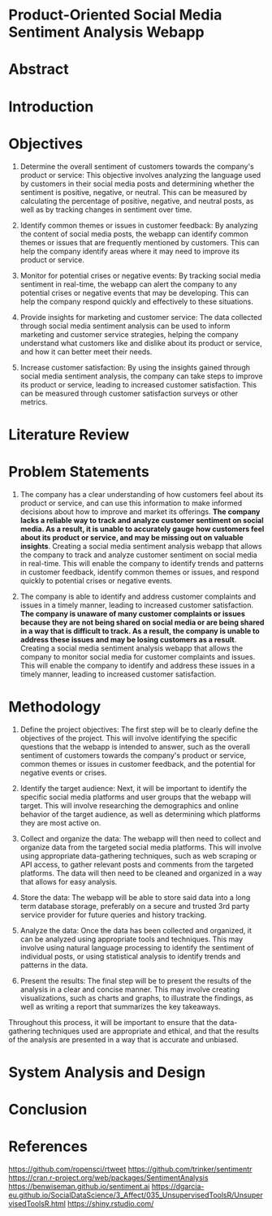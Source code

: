 # Product-Oriented Social Media Sentiment Analysis Webapp


# Abstract



# Introduction


# Objectives

1. Determine the overall sentiment of customers towards the company's product or service: This objective involves analyzing the language used by customers in their social media posts and determining whether the sentiment is positive, negative, or neutral. This can be measured by calculating the percentage of positive, negative, and neutral posts, as well as by tracking changes in sentiment over time.

2. Identify common themes or issues in customer feedback: By analyzing the content of social media posts, the webapp can identify common themes or issues that are frequently mentioned by customers. This can help the company identify areas where it may need to improve its product or service.

3. Monitor for potential crises or negative events: By tracking social media sentiment in real-time, the webapp can alert the company to any potential crises or negative events that may be developing. This can help the company respond quickly and effectively to these situations.

4. Provide insights for marketing and customer service: The data collected through social media sentiment analysis can be used to inform marketing and customer service strategies, helping the company understand what customers like and dislike about its product or service, and how it can better meet their needs.

5. Increase customer satisfaction: By using the insights gained through social media sentiment analysis, the company can take steps to improve its product or service, leading to increased customer satisfaction. This can be measured through customer satisfaction surveys or other metrics.

# Literature Review


# Problem Statements
1. The company has a clear understanding of how customers feel about its product or service, and can use this information to make informed decisions about how to improve and market its offerings. **The company lacks a reliable way to track and analyze customer sentiment on social media. As a result, it is unable to accurately gauge how customers feel about its product or service, and may be missing out on valuable insights**. Creating a social media sentiment analysis webapp that allows the company to track and analyze customer sentiment on social media in real-time. This will enable the company to identify trends and patterns in customer feedback, identify common themes or issues, and respond quickly to potential crises or negative events.

2. The company is able to identify and address customer complaints and issues in a timely manner, leading to increased customer satisfaction. **The company is unaware of many customer complaints or issues because they are not being shared on social media or are being shared in a way that is difficult to track. As a result, the company is unable to address these issues and may be losing customers as a result**. Creating a social media sentiment analysis webapp that allows the company to monitor social media for customer complaints and issues. This will enable the company to identify and address these issues in a timely manner, leading to increased customer satisfaction.

# Methodology
1. Define the project objectives: The first step will be to clearly define the objectives of the project. This will involve identifying the specific questions that the webapp is intended to answer, such as the overall sentiment of customers towards the company's product or service, common themes or issues in customer feedback, and the potential for negative events or crises.

2. Identify the target audience: Next, it will be important to identify the specific social media platforms and user groups that the webapp will target. This will involve researching the demographics and online behavior of the target audience, as well as determining which platforms they are most active on.

3. Collect and organize the data: The webapp will then need to collect and organize data from the targeted social media platforms. This will involve using appropriate data-gathering techniques, such as web scraping or API access, to gather relevant posts and comments from the targeted platforms. The data will then need to be cleaned and organized in a way that allows for easy analysis.

4. Store the data: The webapp will be able to store said data into a long term database storage, preferably on a secure and trusted 3rd party service provider for future queries and history tracking.

5. Analyze the data: Once the data has been collected and organized, it can be analyzed using appropriate tools and techniques. This may involve using natural language processing to identify the sentiment of individual posts, or using statistical analysis to identify trends and patterns in the data.

6. Present the results: The final step will be to present the results of the analysis in a clear and concise manner. This may involve creating visualizations, such as charts and graphs, to illustrate the findings, as well as writing a report that summarizes the key takeaways.

Throughout this process, it will be important to ensure that the data-gathering techniques used are appropriate and ethical, and that the results of the analysis are presented in a way that is accurate and unbiased.

# System Analysis and Design


# Conclusion


# References
https://github.com/ropensci/rtweet
https://github.com/trinker/sentimentr
https://cran.r-project.org/web/packages/SentimentAnalysis
https://benwiseman.github.io/sentiment.ai
https://dgarcia-eu.github.io/SocialDataScience/3_Affect/035_UnsupervisedToolsR/UnsupervisedToolsR.html
https://shiny.rstudio.com/





